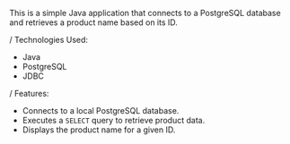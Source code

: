 This is a simple Java application that connects to a PostgreSQL database and retrieves a product name based on its ID.

/ Technologies Used:
- Java
- PostgreSQL
- JDBC

/ Features:
- Connects to a local PostgreSQL database.
- Executes a `SELECT` query to retrieve product data.
- Displays the product name for a given ID.
